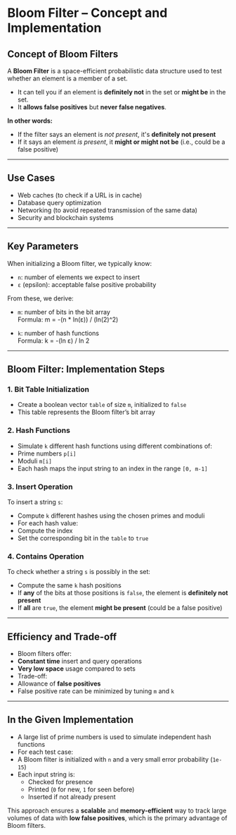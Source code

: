 # Bloom Filter – Concept and Implementation

## Concept of Bloom Filters

A **Bloom Filter** is a space-efficient probabilistic data structure used to test whether an element is a member of a set.

- It can tell you if an element is **definitely not** in the set or **might be** in the set.
- It **allows false positives** but **never false negatives**.

**In other words:**
- If the filter says an element is _not present_, it's **definitely not present** 
- If it says an element _is present_, it **might or might not be** (i.e., could be a false positive)

---

## Use Cases

- Web caches (to check if a URL is in cache)
- Database query optimization
- Networking (to avoid repeated transmission of the same data)
- Security and blockchain systems

---

## Key Parameters

When initializing a Bloom filter, we typically know:

- `n`: number of elements we expect to insert
- `ε` (epsilon): acceptable false positive probability

From these, we derive:

- `m`: number of bits in the bit array  
  Formula:   m = -(n * ln(ε)) / (ln(2)^2)


- `k`: number of hash functions  
Formula: k = -(ln ε) / ln 2 


---

## Bloom Filter: Implementation Steps

### 1. Bit Table Initialization
- Create a boolean vector `table` of size `m`, initialized to `false`
- This table represents the Bloom filter’s bit array

### 2. Hash Functions
- Simulate `k` different hash functions using different combinations of:
- Prime numbers `p[i]`
- Moduli `m[i]`
- Each hash maps the input string to an index in the range `[0, m-1]`

### 3. Insert Operation
To insert a string `s`:
- Compute `k` different hashes using the chosen primes and moduli
- For each hash value:
- Compute the index
- Set the corresponding bit in the `table` to `true`

### 4. Contains Operation
To check whether a string `s` is possibly in the set:
- Compute the same `k` hash positions
- If **any** of the bits at those positions is `false`, the element is **definitely not present**
- If **all** are `true`, the element **might be present** (could be a false positive)

---

## Efficiency and Trade-off

- Bloom filters offer:
- **Constant time** insert and query operations
- **Very low space** usage compared to sets
- Trade-off:
- Allowance of **false positives**
- False positive rate can be minimized by tuning `m` and `k`

---

## In the Given Implementation

- A large list of prime numbers is used to simulate independent hash functions
- For each test case:
- A Bloom filter is initialized with `n` and a very small error probability (`1e-15`)
- Each input string is:
  - Checked for presence
  - Printed (`0` for new, `1` for seen before)
  - Inserted if not already present

This approach ensures a **scalable** and **memory-efficient** way to track large volumes of data with **low false positives**, which is the primary advantage of Bloom filters.

